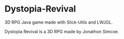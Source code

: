 # Dystopia-Revival
3D RPG Java game made with Slick-Utils and LWJGL.

Dystopia Revival is a 3D RPG made by Jonathon Simcoe.
